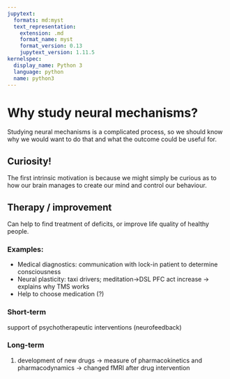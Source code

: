 ```yaml
---
jupytext:
  formats: md:myst
  text_representation:
    extension: .md
    format_name: myst
    format_version: 0.13
    jupytext_version: 1.11.5
kernelspec:
  display_name: Python 3
  language: python
  name: python3
---
```

# Why study neural mechanisms?

Studying neural mechanisms is a complicated process, so we should know why we would want to do that and what the outcome could be useful for.

## Curiosity!
The first intrinsic motivation is because we might simply be curious as to how our brain manages to create our mind and control our behaviour.

## Therapy / improvement
Can help to find treatment of deficits, or improve life quality of healthy people.

### Examples:  
- Medical diagnostics: communication with lock-in patient to determine consciousness  
- Neural plasticity: taxi drivers; meditation->DSL PFC act increase -> explains why TMS works   
- Help to choose medication (?)  

### Short-term
support of psychotherapeutic interventions (neurofeedback)

### Long-term
1. development of new drugs
→ measure of pharmacokinetics and pharmacodynamics → changed fMRI after drug intervention